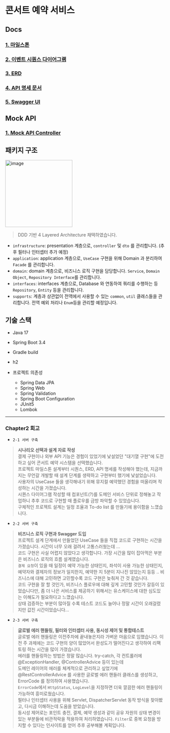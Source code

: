 
# 콘서트 예약 서비스

## Docs
### [1. 마일스톤](https://github.com/Goryeojin/hhplus-concert/blob/step5/docs/01_Milstone.md)
### [2. 이벤트 시퀀스 다이어그램](https://github.com/Goryeojin/hhplus-concert/blob/step5/docs/02_Sequence.md)

### [3. ERD](https://github.com/Goryeojin/hhplus-concert/blob/step6/docs/03_ERD.md)
### [4. API 명세 문서](https://github.com/Goryeojin/hhplus-concert/blob/step6/docs/04_API_specification.md)
### [5. Swagger UI](https://github.com/Goryeojin/hhplus-concert/blob/step6/docs/05_Swagger_UI.md)

## Mock API
### [1. Mock API Controller](https://github.com/Goryeojin/hhplus-concert/blob/step6/src/main/java/hhplus/concert/interfaces/controller/MockApiController.java)

## 패키지 구조
<img width="212" alt="image" src="https://github.com/user-attachments/assets/5096b9c7-477d-4969-872e-e5de2564050d">
  
> DDD 기반 4 Layered Architecture 채택하였습니다.

- `infrastructure`: presentation 계층으로, `controller` 및 `dto` 를 관리합니다. (추후 필터나 인터셉터 추가 예정)
- `application`: application 계층으로, `UseCase` 구현을 위해 Domain 과 분리하여 `Facade` 를 관리합니다.
- `domain`: domain 계층으로, 비즈니스 로직 구현을 담당합니다. `Service`, `Domain Object`, `Repository Interface`를 관리합니다.
- `interfaces`: interfaces 계층으로, Database 와 연동하여 쿼리를 수행하는 등 `Repository`, `Entity` 등을 관리합니다.
- `supports`: 계층과 상관없이 전역에서 사용할 수 있는 `common`, `util` 클래스들을 관리합니다. 전역 예외 처리나 `Enum`등을 관리할 예정입니다.

## 기술 스택
- Java 17
- Spring Boot 3.4
- Gradle build
- h2

- 프로젝트 의존성
  - Spring Data JPA
  - Spring Web
  - Spring Validation
  - Spring Boot Configuration
  - JUnit5
  - Lombok

---

### Chapter2 회고

- `2-1 서버 구축`   
> **시나리오 선택과 설계 자료 작성**   
> 결제 구현이나 외부 API 기능은 경험이 있었기에 낯설었던 "대기열 구현"에 도전하고 싶어 콘서트 예약 시스템을 선택했습니다.   
> 프로젝트 마일스톤 설계부터 시퀀스, ERD, API 명세를 작성해야 했는데, 지금까지는 무언갈 개발할 때 설계 단계를 생략하고 구현부터 했기에 낯설었습니다.   
> 사용자의 UseCase 들을 생각해내기 위해 뮤지컬 예약했던 경험을 떠올리며 작성하는 시간을 가졌습니다.   
> 시퀀스 다이어그램 작성할 때 컴포넌트(?)를 도메인 서비스 단위로 정해놓고 작업하니 추후 코드로 구현할 때 플로우를 금방 파악할 수 있었습니다.   
> 구체적인 프로젝트 설계는 일정 조율과 To-do list 를 만들기에 용이함을 느꼈습니다.

- `2-2 서버 구축`
> **비즈니스 로직 구현과 Swagger 도입**   
> 프로젝트 설계 단계에서 만들었던 UseCase 들을 직접 코드로 구현하는 시간을 가졌습니다. 시간이 너무 오래 걸려서 고통스러웠는데 ...   
> 코드 구현은 사실 어렵지 않았다고 생각합니다. 가장 시간을 많이 잡아먹은 부분은 비즈니스 로직의 흐름 설계였습니다.   
> `결제 요청`이 있을 때 일정이 예약 가능한 상태인지, 좌석이 사용 가능한 상태인지, 예약자와 결제자의 정보가 일치한지, 예약한 지 5분이 지나진 않았는지 등등 .. 비즈니스에 대해 고민하면 고민할수록 코드 구현은 늦춰져 간 것 같습니다.   
> 코드 구현을 잘 할 것인가, 비즈니스 플로우에 대해 깊게 고민할 것인가 갈등이 있었습니다만, 좀 더 나은 서비스를 제공하기 위해서는 유스케이스에 대한 심도있는 이해도가 필요하다고 느꼈습니다.   
> 상태 검증하는 부분이 많아질 수록 테스트 코드도 늘어나 정말 시간이 오래걸렸지만 값진 시간이었습니다...

- `2-3 서버 구축`
> **글로벌 에러 핸들링, 필터와 인터셉터 사용, 동시성 제어 및 통합테스트**   
> 글로벌 에러 핸들링은 이전주차에 끝내놓은지라 가벼운 마음으로 임했습니다. 이전 주 과제에는 코드 구현의 양이 많았어서 완성도가 떨어진다고 생각하여 리팩토링 하는 시간을 많이 가졌습니다.   
> 에러를 핸들링하는 방법은 정말 많습니다. try-catch, 각 컨트롤러에 @ExceptionHandler, @ControllerAdvice 등이 있는데   
> 도메인 레이어의 에러를 체계적으로 관리하고 싶었기에 @RestControllerAdvice 를 사용한 글로벌 에러 핸들러 클래스를 생성하고, ErrorCode 를 정의하여 사용했습니다.   
> `ErrorCode`에서 `HttpStatus`, `LogLevel`을 지정하면 더욱 깔끔한 에러 핸들링이 가능하여 흥미로웠습니다.   
> 필터나 인터셉터 사용을 위해 Servlet, DispatcherServlet 동작 방식을 찾아봤고, 다시금 이해하는데 도움을 받았습니다.   
> 동시성 제어로는 포인트 충전, 결제, 예약 생성과 같이 공유 자원의 상태 변경이 있는 부분들에 비관적락을 적용하여 처리하였습니다. `Filter`로 중복 요청을 방지할 수 있다는 인사이트를 얻어 추후 공부해볼 계획입니다.